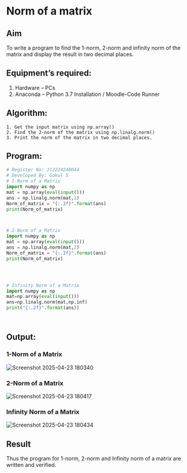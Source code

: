 # Norm of a matrix
## Aim
To write a program to find the 1-norm, 2-norm and infinity norm of the matrix and display the result in two decimal places.
## Equipment’s required:
1.	Hardware – PCs
2.	Anaconda – Python 3.7 Installation / Moodle-Code Runner
## Algorithm:
	1. Get the input matrix using np.array()   
    2. Find the 2-norm of the matrix using np.linalg.norm()
	3. Print the norm of the matrix in two decimal places.
## Program:
```Python
# Register No: 212224240044
# Developed By: Gokul S
# 1-Norm of a Matrix
import numpy as np
mat = np.array(eval(input()))
ans = np.linalg.norm(mat,1)
Norm_of_matrix = "{:.2f}".format(ans)
print(Norm_of_matrix)



# 2-Norm of a Matrix
import numpy as np
mat = np.array(eval(input()))
ans = np.linalg.norm(mat,2)
Norm_of_matrix = "{:.2f}".format(ans)
print(Norm_of_matrix)




# Infinity Norm of a Matrix
import numpy as np
mat=np.array(eval(input()))
ans=np.linalg.norm(mat,np.inf)
print("{:.2f}".format(ans))




```
## Output:
### 1-Norm of a Matrix
![Screenshot 2025-04-23 180340](https://github.com/user-attachments/assets/a771a73a-0f69-4937-b92d-46af4e0fe9d5)


### 2-Norm of a Matrix
![Screenshot 2025-04-23 180417](https://github.com/user-attachments/assets/9acfd3e5-caf9-408b-8339-ec0d679affa5)


### Infinity Norm of a Matrix
![Screenshot 2025-04-23 180434](https://github.com/user-attachments/assets/e0b44dfa-3ee8-48b1-b5af-c21c84871390)


## Result
Thus the program for 1-norm, 2-norm and Infinity norm of a matrix are written and verified.
